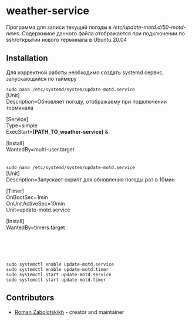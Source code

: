 # weather-service

Программа для записи текущей погоды в _/etc/update-motd.d/50-motd-news_. Содержимое данного файла отображается при подключении по ssh/открытии нового терминала в Ubuntu 20.04

## Installation

Для корректной работы необходимо создать systemd сервис, запускающийся по таймеру

`sudo nano /etc/systemd/system/update-motd.service`\
[Unit]\
Description=Обновляет погоду, отображаему при подключении терминала

[Service]\
Type=simple\
ExecStart=**[PATH_TO_weather-service]** &

[Install]\
WantedBy=multi-user.target
\
\
\
`sudo nano /etc/systemd/system/update-motd.service`\
[Unit]\
Description=Запускает скрипт для обновления погоды раз в 10мин

[Timer]\
OnBootSec=1min\
OnUnitActiveSec=10min\
Unit=update-motd.service

[Install]\
WantedBy=timers.target
\
\
\
\
\
\
`sudo systemctl enable update-motd.service`\
`sudo systemctl enable update-motd.timer`\
`sudo systemctl start update-motd.service`\
`sudo systemctl start update-motd.timer`


## Contributors

- [Roman Zabolotskikh](https://github.com/kanefron5) - creator and maintainer

